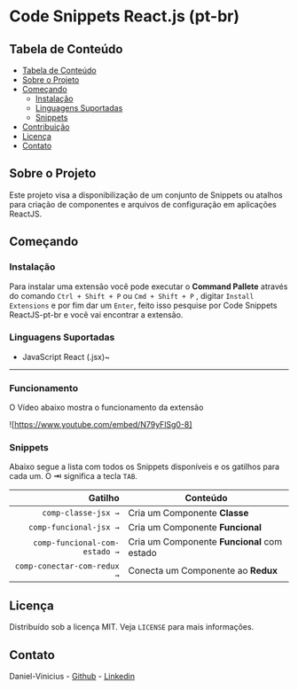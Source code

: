 # Code Snippets React.js (pt-br)

<!-- TABLE OF CONTENTS -->

## Tabela de Conteúdo

- [Tabela de Conteúdo](#tabela-de-conte%C3%BAdo)
- [Sobre o Projeto](#sobre-o-projeto)
- [Começando](#come%C3%A7ando)
  - [Instalação](#instala%C3%A7%C3%A3o)
  - [Linguagens Suportadas](#linguagens-suportadas)
  - [Snippets](#snippets)
- [Contribuição](#contribui%C3%A7%C3%A3o)
- [Licença](#licen%C3%A7a)
- [Contato](#contato)

<!-- ABOUT THE PROJECT -->

## Sobre o Projeto

Este projeto visa a disponibilização de um conjunto de Snippets ou atalhos para criação de componentes e arquivos de configuração em aplicações ReactJS. 

## Começando

### Instalação

Para instalar uma extensão você pode executar o **Command Pallete** através do comando `Ctrl + Shift + P` ou `Cmd + Shift + P` , digitar `Install Extensions` e por fim dar um `Enter`, feito isso pesquise por Code Snippets ReactJS-pt-br e você vai encontrar a extensão.

### Linguagens Suportadas

- JavaScript React (.jsx)~

---

### Funcionamento

O Vídeo abaixo mostra o funcionamento da extensão

![https://www.youtube.com/embed/N79yFlSg0-8]

<!-- <iframe width="1366" height="768" src="https://www.youtube.com/embed/N79yFlSg0-8" frameborder="0" allow="accelerometer; autoplay; clipboard-write; encrypted-media; gyroscope; picture-in-picture" allowfullscreen></iframe> -->

### Snippets

Abaixo segue a lista com todos os Snippets disponíveis e os gatilhos para cada um. O **⇥** significa a tecla `TAB`.

|                    Gatilho   | Conteúdo                                                                      |
| -------------------------:   | ----------------------------------------------------------------------------- |
|          `comp-classe-jsx →` |  Cria um Componente **Classe**                                                |
|       `comp-funcional-jsx →` |  Cria um Componente **Funcional**                                             |
|`comp-funcional-com-estado →` |  Cria um Componente **Funcional** com estado                                  |
|  `comp-conectar-com-redux →` |  Conecta um Componente ao **Redux**                                           |


<!-- LICENSE -->

## Licença

Distribuído sob a licença MIT. Veja `LICENSE` para mais informações.

<!-- CONTACT -->

## Contato

Daniel-Vinicius - [Github](https://github.com/Daniel-Vinicius) - [Linkedin](https://www.linkedin.com/in/daniel-vinicius-viana/) 
